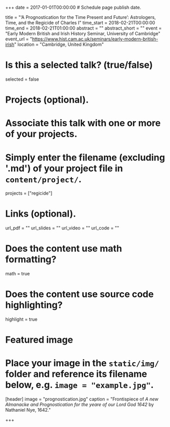 +++
date = 2017-01-01T00:00:00  # Schedule page publish date.

title = "‘A Prognostication for the Time Present and Future’: Astrologers, Time, and the Regicide of Charles I"
time_start = 2018-02-21T00:00:00
time_end = 2018-02-21T01:00:00
abstract = ""
abstract_short = ""
event = "Early Modern British and Irish History Seminar, University of Cambridge"
event_url = "https://www.hist.cam.ac.uk/seminars/early-modern-british-irish"
location = "Cambridge, United Kingdom"

# Is this a selected talk? (true/false)
selected = false

# Projects (optional).
#   Associate this talk with one or more of your projects.
#   Simply enter the filename (excluding '.md') of your project file in `content/project/`.
projects = ["regicide"]

# Links (optional).
url_pdf = ""
url_slides = ""
url_video = ""
url_code = ""

# Does the content use math formatting?
math = true

# Does the content use source code highlighting?
highlight = true

# Featured image
# Place your image in the `static/img/` folder and reference its filename below, e.g. `image = "example.jpg"`.
[header]
image = "prognostication.jpg"
caption = "Frontispiece of *A new Almanacke and Prognostication for the yeare of our Lord God 1642* by Nathaniel Nye, 1642."

+++

